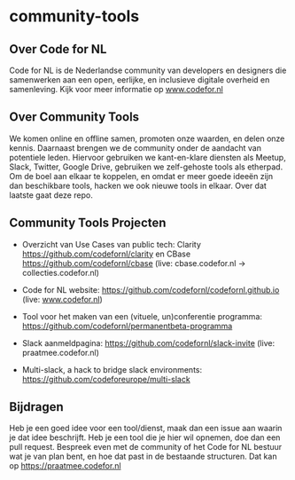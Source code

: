 # community-tools

## Over Code for NL

Code for NL is de Nederlandse community van developers en designers die samenwerken aan een open, eerlijke, en inclusieve digitale overheid en samenleving. Kijk voor meer informatie op www.codefor.nl

## Over Community Tools

We komen online en offline samen, promoten onze waarden, en delen onze kennis. Daarnaast brengen we de community onder de aandacht van potentiele leden. Hiervoor gebruiken we kant-en-klare diensten als Meetup, Slack, Twitter, Google Drive, gebruiken we zelf-gehoste tools als etherpad. Om de boel aan elkaar te koppelen, en omdat er meer goede ideeën zijn dan beschikbare tools, hacken we ook nieuwe tools in elkaar. Over dat laatste gaat deze repo.

## Community Tools Projecten

- Overzicht van Use Cases van public tech: Clarity https://github.com/codefornl/clarity en CBase https://github.com/codefornl/cbase (live: cbase.codefor.nl -> collecties.codefor.nl)

- Code for NL website: https://github.com/codefornl/codefornl.github.io (live: www.codefor.nl)

- Tool voor het maken van een (vituele, un)conferentie programma: https://github.com/codefornl/permanentbeta-programma

- Slack aanmeldpagina: https://github.com/codefornl/slack-invite (live: praatmee.codefor.nl)

- Multi-slack, a hack to bridge slack environments: https://github.com/codeforeurope/multi-slack

## Bijdragen

Heb je een goed idee voor een tool/dienst, maak dan een issue aan waarin je dat idee beschrijft. Heb je een tool die je hier wil opnemen, doe dan een pull request. Bespreek even met de community of het Code for NL bestuur wat je van plan bent, en hoe dat past in de bestaande structuren. Dat kan op https://praatmee.codefor.nl
